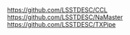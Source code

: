 https://github.com/LSSTDESC/CCL
https://github.com/LSSTDESC/NaMaster
https://github.com/LSSTDESC/TXPipe
